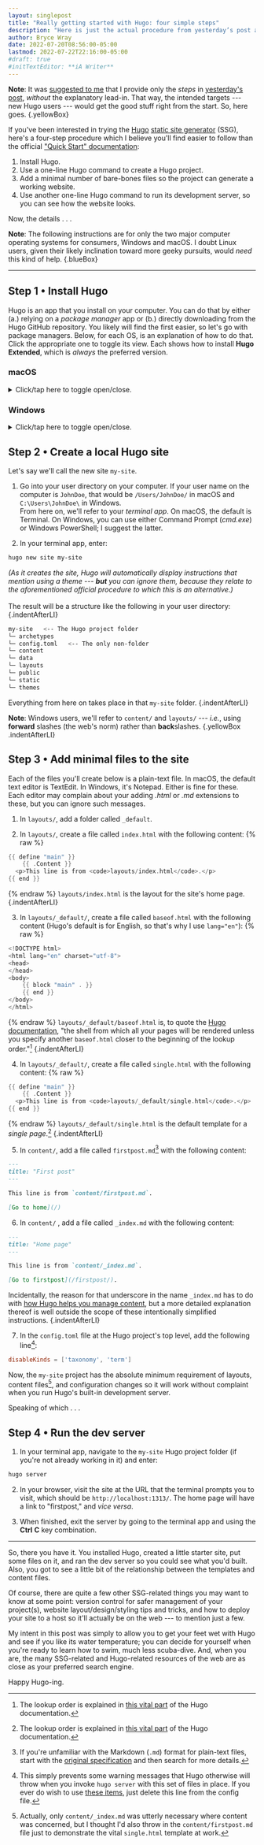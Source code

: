```yaml
---
layout: singlepost
title: "Really getting started with Hugo: four simple steps"
description: "Here is just the actual procedure from yesterday’s post about making things easier for new Hugo users."
author: Bryce Wray
date: 2022-07-20T08:56:00-05:00
lastmod: 2022-07-22T22:16:00-05:00
#draft: true
#initTextEditor: **iA Writer**
---
```


**Note**: It was [suggested to me](https://discourse.gohugo.io/t/proposed-method-for-new-users/39596/2) that I provide only the *steps* in [yesterday's post](/posts/2022/07/really-getting-started-hugo/), *without* the explanatory lead-in. That way, the intended targets --- new Hugo users --- would get the good stuff right from the start. So, here goes.
{.yellowBox}

If you've been interested in trying the [Hugo](https://gohugo.io) [static site generator](https://jamstack.org/generators) (SSG), here's a four-step procedure which I believe you'll find easier to follow than the official ["Quick Start" documentation](https://gohugo.io/getting-started/quick-start/):

1. Install Hugo.
2. Use a one-line Hugo command to create a Hugo project.
3. Add a minimal number of bare-bones files so the project can generate a working website.
4. Use another one-line Hugo command to run its development server, so you can see how the website looks.

Now, the details . . .

**Note**: The following instructions are for only the two major computer operating systems for consumers, Windows and macOS. I doubt Linux users, given their likely inclination toward more geeky pursuits, would *need* this kind of help.
{.blueBox}

----

## Step 1 • Install Hugo

Hugo is an app that you install on your computer. You can do that by either (a.) relying on a *package manager* app or (b.) directly downloading from the Hugo GitHub repository. You likely will find the first easier, so let's go with package managers. Below, for each OS, is an explanation of how to do that. Click the appropriate one to toggle its view. Each shows how to install **Hugo Extended**, which is *always* the preferred version.

### macOS

<details>
	<summary>Click/tap here to toggle open/close.</summary>

1. Open the **Terminal** app.

2. If you already have the [**Homebrew** package manager app](https://brew.sh) installed, skip to the next item.\
Otherwise, install Homebrew by entering the following via Terminal:
```bash
/bin/bash -c "$(curl -fsSL https://raw.githubusercontent.com/Homebrew/install/HEAD/install.sh)"
```
Once the Homebrew installation is complete, go on to the next item.
{.indentAfterLI}

3. Install Hugo by entering the following via Terminal:

```bash
brew install hugo
```
This will be the Hugo Extended version, since that's the only one Homebrew includes.\
**In the future**, you can *upgrade* Hugo to the latest version in Homebrew's possession by entering:
{.indentAfterLI}

```bash
brew upgrade hugo
```

This concludes Step 1 for macOS. You can now toggle this back to "closed."

</details>

### Windows

<details>
	<summary>Click/tap here to toggle open/close.</summary>

1. Open the **Windows PowerShell** app.

2. If you already have the [**Scoop** package manager app](https://scoop.sh/) installed, skip to the next item.\
Otherwise, install Scoop. First, enter this via Windows PowerShell:
```powershell
Set-ExecutionPolicy RemoteSigned -Scope CurrentUser
```
Answer "Y" (for "Yes") to the resulting prompt. Then, enter this:
{.indentAfterLI}
```powershell
irm get.scoop.sh | iex
```
Once the Scoop installation is complete, go on to the next item.
{.indentAfterLI}

3. Install Hugo Extended by entering this via Windows PowerShell:
```bash
scoop install hugo-extended
```
**In the future**, you can *update* Hugo to the latest version in Scoop's possession by entering:
{.indentAfterLI}
```bash
scoop update hugo-extended
```

This concludes Step 1 for Windows. You can now toggle this back to "closed."

</details>

## Step 2 • Create a local Hugo site

Let's say we'll call the new site `my-site`.

1. Go into your user directory on your computer. If your user name on the computer is `JohnDoe`, that would be `/Users/JohnDoe/` in macOS and `C:\Users\JohnDoe\` in Windows.\
From here on, we'll refer to your *terminal app*. On macOS, the default is Terminal. On Windows, you can use either Command Prompt (*cmd.exe*) or Windows PowerShell; I suggest the latter.

2. In your terminal app, enter:
```bash
hugo new site my-site
```
*(As it creates the site, Hugo will automatically display instructions that mention using a theme --- **but** you can ignore them, because they relate to the aforementioned official procedure to which this is an alternative.)*\
&nbsp;\
The result will be a structure like the following in your user directory:
{.indentAfterLI}
```bash
my-site   <-- The Hugo project folder
└─ archetypes
└─ config.toml   <-- The only non-folder
└─ content
└─ data
└─ layouts
└─ public
└─ static
└─ themes
```

Everything from here on takes place in that `my-site` folder.
{.indentAfterLI}

**Note**: Windows users, we'll refer to `content/` and `layouts/` --- *i.e.*, using **forward** slashes (the web's norm) rather than **back**slashes.
{.yellowBox .indentAfterLI}

## Step 3 • Add minimal files to the site

Each of the files you'll create below is a plain-text file. In macOS, the default text editor is TextEdit. In Windows, it's Notepad. Either is fine for these. Each editor may complain about your adding *.html* or *.md* extensions to these, but you can ignore such messages.

1. In `layouts/`, add a folder called `_default`.

2. In `layouts/`, create a file called `index.html` with the following content:
{% raw %}
```go
{{ define "main" }}
	{{ .Content }}
  <p>This line is from <code>layouts/index.html</code>.</p>
{{ end }}
```
{% endraw %}
`layouts/index.html` is the layout for the site's home page.
{.indentAfterLI}

3. In `layouts/_default/`, create a file called `baseof.html` with the following content (Hugo's default is for English, so that's why I use `lang="en"`):
{% raw %}
```go
<!DOCTYPE html>
<html lang="en" charset="utf-8">
<head>
</head>
<body>
	{{ block "main" . }}
	{{ end }}
</body>
</html>
```
{% endraw %}
`layouts/_default/baseof.html` is, to quote the [Hugo documentation](https://gohugo.io/templates/base/#define-the-base-template), "the shell from which all your pages will be rendered unless you specify another `baseof.html` closer to the beginning of the lookup order."[^lookupOrder]
{.indentAfterLI}

[^lookupOrder]: The lookup order is explained in [this vital part](https://gohugo.io/templates/lookup-order/) of the Hugo documentation.

4. In `layouts/_default/`, create a file called `single.html` with the following content:
{% raw %}
```go
{{ define "main" }}
	{{ .Content }}
  <p>This line is from <code>layouts/_default/single.html</code>.</p>
{{ end }}
```
{% endraw %}
`layouts/_default/single.html` is the default template for a *single page*.[^lookupOrder]
{.indentAfterLI}

5. In `content/`, add a file called `firstpost.md`[^Markdown] with the following content:
```md
---
title: "First post"
---

This line is from `content/firstpost.md`.

[Go to home](/)
```

6. In `content/` , add a file called `_index.md` with the following content:
```md
---
title: "Home page"
---

This line is from `content/_index.md`.

[Go to firstpost](/firstpost/).
```
Incidentally, the reason for that underscore in the name `_index.md` has to do with [how Hugo helps you manage content](https://gohugo.io/content-management/organization/#index-pages-_indexmd), but a more detailed explanation thereof is well outside the scope of these intentionally simplified instructions.
{.indentAfterLI}

7. In the `config.toml` file at the Hugo project's top level, add the following line[^disableKinds]:
```toml
disableKinds = ['taxonomy', 'term']
```

[^Markdown]: If you're unfamiliar with the Markdown (`.md`) format for plain-text files, start with the [original specification](https://daringfireball.net/projects/markdown) and then search for more details.

[^disableKinds]: This simply prevents some warning messages that Hugo otherwise will throw when you invoke `hugo server` with this set of files in place.  If you ever do wish to use [these items](https://gohugo.io/content-management/taxonomies/#default-taxonomies), just delete this line from the config file.

Now, the `my-site` project has the absolute minimum requirement of layouts, content files[^index], and configuration changes so it will work without complaint when you run Hugo's built-in development server.

[^index]: Actually, only `content/_index.md` was utterly necessary where content was concerned, but I thought I'd also throw in the `content/firstpost.md` file just to demonstrate the vital `single.html` template at work.

Speaking of which . . .

## Step 4 • Run the dev server

1. In your terminal app, navigate to the `my-site` Hugo project folder (if you're not already working in it) and enter:
```bash
hugo server
```

2. In your browser, visit the site at the URL that the terminal prompts you to visit, which should be `http://localhost:1313/`. The home page will have a link to "firstpost," and *vice versa*.

3. When finished, exit the server by going to the terminal app and using the **Ctrl** **C** key combination.

----

So, there you have it. You installed Hugo, created a little starter site, put some files on it, and ran the dev server so you could see what you'd built. Also, you got to see a little bit of the relationship between the templates and content files.

Of course, there are quite a few other SSG-related things you may want to know at some point: version control for safer management of your project(s), website layout/design/styling tips and tricks, and how to deploy your site to a host so it'll actually be on the web --- to mention just a few.

My intent in this post was simply to allow you to get your feet wet with Hugo and see if you like its water temperature; you can decide for yourself when you're ready to learn how to swim, much less scuba-dive. And, when you are, the many SSG-related and Hugo-related resources of the web are as close as your preferred search engine.

Happy Hugo-ing.
